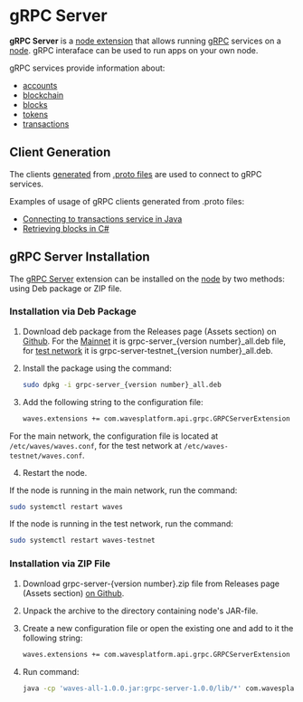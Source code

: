 # gRPC Server

**gRPC Server** is a [node extension](/en/waves-node/extensions)  that allows running [gRPC](https://en.wikipedia.org/wiki/GRPC) services on a [node](/en/blockchain/node).  gRPC interaface can be used to run apps on your own node.

gRPC services provide information about:

* [accounts](/en/blockchain/account)
* [blockchain](/en/blockchain/blockchain)
* [blocks](/en/blockchain/block)
* [tokens](/en/blockchain/token)
* [transactions](/en/blockchain/transaction)

## Client Generation

The clients [generated](https://grpc.io/docs/tutorials/) from [.proto files](https://github.com/wavesplatform/protobuf-schemas) are used to connect to gRPC services.

Examples of usage of gRPC clients generated from .proto files:

* [Connecting to transactions service in Java](https://github.com/wavesplatform/WavesJ/blob/master/examples/src/main/java/GRPCTest.java)
* [Retrieving blocks in C#](https://github.com/wavesplatform/WavesCS/blob/master/WavesCSTests/ProtobufTest.cs)

## gRPC Server Installation

The [gRPC Server](/en/waves-node/extensions/grpc-server) extension can be installed on the [node](/en/blockchain/node) by two methods: using Deb package or ZIP file.

### Installation via Deb Package

1. Download deb package from the Releases page (Assets section) on [Github](https://github.com/wavesplatform/Waves/releases). For the [Mainnet](/en/blockchain/blockchain-network/main-network) it is grpc-server\_{version number}\_all.deb file, for [test network](/en/blockchain/blockchain-network/test-network) it is grpc-server-testnet\_{version number}\_all.deb.

2. Install the package using the command:

   ```bash
   sudo dpkg -i grpc-server_{version number}_all.deb
   ```

3. Add the following string to the configuration file:

   ```bash
   waves.extensions += com.wavesplatform.api.grpc.GRPCServerExtension
   ```

For the main network, the configuration file is located at `/etc/waves/waves.conf`, for the test network at `/etc/waves-testnet/waves.conf`.

4. Restart the node.

If the node is running in the main network, run the command:

   ```bash
   sudo systemctl restart waves
   ```

If the node is running in the test network, run the command:

   ```bash
   sudo systemctl restart waves-testnet
   ```

### Installation via ZIP File

1. Download grpc-server-{version number}.zip file from Releases page (Assets section) [on Github](https://github.com/wavesplatform/Waves/releases).
2. Unpack the archive to the directory containing node's JAR-file.
3. Create a new configuration file or open the existing one and add to it the following string:

   ```bash
   waves.extensions += com.wavesplatform.api.grpc.GRPCServerExtension
   ```

4. Run command:

   ```bash
   java -cp 'waves-all-1.0.0.jar:grpc-server-1.0.0/lib/*' com.wavesplatform.Application {configuration file name}.conf
   ```
